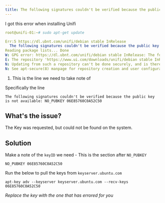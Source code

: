 ```yaml
---
title: The following signatures couldn't be verified because the public key is not available
---
```


I got this error when installing Unifi

``` yaml
root@unifi-01:~# sudo apt-get update

Err:5 https://dl.ubnt.com/unifi/debian stable InRelease
  The following signatures couldn't be verified because the public key is not available: NO_PUBKEY 06E85760C0A52C50 # (1)
Reading package lists... Done
W: GPG error: https://dl.ubnt.com/unifi/debian stable InRelease: The following signatures couldn't be verified because the public key is not available: NO_PUBKEY 06E85760C0A52C50
E: The repository 'https://www.ui.com/downloads/unifi/debian stable InRelease' is not signed.
N: Updating from such a repository can't be done securely, and is therefore disabled by default.
N: See apt-secure(8) manpage for repository creation and user configuration details.
```

1. This is the line we need to take note of

Specifically the line

```
The following signatures couldn't be verified because the public key is not available: NO_PUBKEY 06E85760C0A52C50
```

## What's the issue?

The Key was requested, but could not be found on the system.

## Solution

Make a note of the `keyID` we need - This is the section after `NO_PUBKEY`

```text
NO_PUBKEY 06E85760C0A52C50
```

Run the below to pull the keys from `keyserver.ubuntu.com`

```shell
apt-key adv --keyserver keyserver.ubuntu.com --recv-keys 06E85760C0A52C50
```

_Replace the key with the one that has errored for you_
